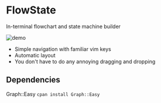 # FlowState
In-terminal flowchart and state machine builder

![demo](https://github.com/PYates77/FlowSatate/blob/master/Demo.png?raw=true)

* Simple navigation with familiar vim keys
* Automatic layout
* You don't have to do any annoying dragging and dropping

## Dependencies
Graph::Easy `cpan install Graph::Easy`

